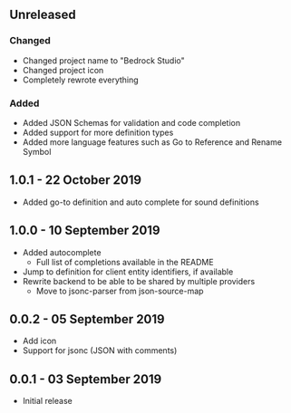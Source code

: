 ## Unreleased

### Changed

  - Changed project name to "Bedrock Studio"
  - Changed project icon
  - Completely rewrote everything

### Added

  - Added JSON Schemas for validation and code completion
  - Added support for more definition types
  - Added more language features such as Go to Reference and Rename Symbol

## 1.0.1 - 22 October 2019

- Added go-to definition and auto complete for sound definitions

## 1.0.0 - 10 September 2019

- Added autocomplete
  - Full list of completions available in the README
- Jump to definition for client entity identifiers, if available
- Rewrite backend to be able to be shared by multiple providers
  - Move to jsonc-parser from json-source-map

## 0.0.2 - 05 September 2019

- Add icon
- Support for jsonc (JSON with comments)

## 0.0.1 - 03 September 2019

- Initial release